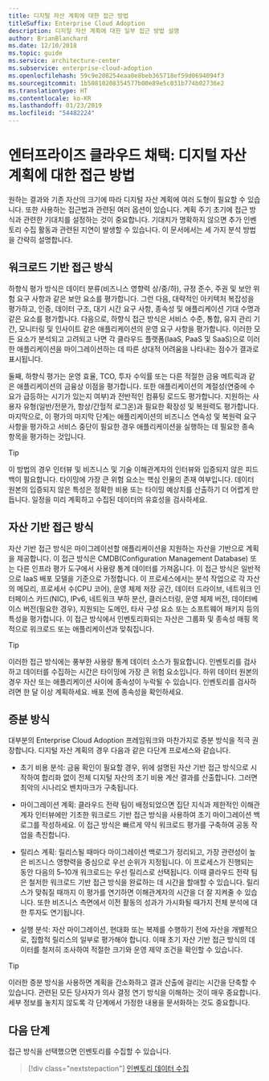 ```yaml
---
title: 디지털 자산 계획에 대한 접근 방법
titleSuffix: Enterprise Cloud Adoption
description: 디지털 자산 계획에 대한 일부 접근 방법 설명
author: BrianBlanchard
ms.date: 12/10/2018
ms.topic: guide
ms.service: architecture-center
ms.subservice: enterprise-cloud-adoption
ms.openlocfilehash: 59c9e208254eaa0e8beb365718ef59d0694094f3
ms.sourcegitcommit: 1b50810208354577b00e89e5c031b774b02736e2
ms.translationtype: HT
ms.contentlocale: ko-KR
ms.lasthandoff: 01/23/2019
ms.locfileid: "54482224"
---
```

# <a name="enterprise-cloud-adoption-approaches-to-digital-estate-planning"></a>엔터프라이즈 클라우드 채택: 디지털 자산 계획에 대한 접근 방법

원하는 결과와 기존 자산의 크기에 따라 디지털 자산 계획에 여러 도형이 필요할 수 있습니다. 또한 사용하는 접근법과 관련된 여러 옵션이 있습니다. 계획 주기 초기에 접근 방식과 관련한 기대치를 설정하는 것이 중요합니다. 기대치가 명확하지 않으면 추가 인벤토리 수집 활동과 관련된 지연이 발생할 수 있습니다. 이 문서에서는 세 가지 분석 방법을 간략히 설명합니다.

## <a name="workload-driven-approach"></a>워크로드 기반 접근 방식

하향식 평가 방식은 데이터 분류(비즈니스 영향력 상/중/하), 규정 준수, 주권 및 보안 위험 요구 사항과 같은 보안 요소를 평가합니다. 그런 다음, 대략적인 아키텍처 복잡성을 평가하고, 인증, 데이터 구조, 대기 시간 요구 사항, 종속성 및 애플리케이션 기대 수명과 같은 요소를 평가합니다. 다음으로, 하향식 접근 방식은 서비스 수준, 통합, 유지 관리 기간, 모니터링 및 인사이트 같은 애플리케이션의 운영 요구 사항을 평가합니다. 이러한 모든 요소가 분석되고 고려되고 나면 각 클라우드 플랫폼(IaaS, PaaS 및 SaaS)으로 이러한 애플리케이션을 마이그레이션하는 데 따른 상대적 어려움을 나타내는 점수가 결과로 표시됩니다.

둘째, 하향식 평가는 운영 효율, TCO, 투자 수익률 또는 다른 적절한 금융 메트릭과 같은 애플리케이션의 금융상 이점을 평가합니다. 또한 애플리케이션의 계절성(연중에 수요가 급등하는 시기가 있는지 여부)과 전반적인 컴퓨팅 로드도 평가합니다. 지원하는 사용자 유형(일반/전문가, 항상/간헐적 로그온)과 필요한 확장성 및 복원력도 평가합니다. 마지막으로, 이 평가의 마지막 단계는 애플리케이션의 비즈니스 연속성 및 복원력 요구 사항을 평가하고 서비스 중단이 필요한 경우 애플리케이션을 실행하는 데 필요한 종속 항목을 평가하는 것입니다.

> [!TIP]
> 이 방법의 경우 인터뷰 및 비즈니스 및 기술 이해관계자의 인터뷰와 입증되지 않은 피드백이 필요합니다. 타이밍에 가장 큰 위험 요소는 핵심 인물의 존재 여부입니다. 데이터 원본의 입증되지 않은 특성은 정확한 비용 또는 타이밍 예상치를 산출하기 더 어렵게 만듭니다. 일정을 미리 계획하고 수집된 데이터의 유효성을 검사하세요.

## <a name="asset-driven-approach"></a>자산 기반 접근 방식

자산 기반 접근 방식은 마이그레이션할 애플리케이션을 지원하는 자산을 기반으로 계획을 제공합니다. 이 접근 방식은 CMDB(Configuration Management Database) 또는 다른 인프라 평가 도구에서 사용량 통계 데이터를 가져옵니다. 이 접근 방식은 일반적으로 IaaS 배포 모델을 기준으로 가정합니다. 이 프로세스에서는 분석 작업으로 각 자산의 메모리, 프로세서 수(CPU 코어), 운영 체제 저장 공간, 데이터 드라이브, 네트워크 인터페이스 카드(NIC), IPv6, 네트워크 부하 분산, 클러스터링, 운영 체제 버전, 데이터베이스 버전(필요한 경우), 지원되는 도메인, 타사 구성 요소 또는 소프트웨어 패키지 등의 특성을 평가합니다. 이 접근 방식에서 인벤토리화되는 자산은 그룹화 및 종속성 매핑 목적으로 워크로드 또는 애플리케이션과 맞춰집니다.

> [!TIP]
> 이러한 접근 방식에는 풍부한 사용량 통계 데이터 소스가 필요합니다. 인벤토리를 검사하고 데이터를 수집하는 시간은 타이밍에 가장 큰 위험 요소입니다. 하위 데이터 원본의 경우 자산 또는 애플리케이션 사이에 종속성이 누락될 수 있습니다. 인벤토리를 검사하려면 한 달 이상 계획하세요. 배포 전에 종속성을 확인하세요.

## <a name="incremental-approach"></a>증분 방식

대부분의 Enterprise Cloud Adoption 프레임워크와 마찬가지로 증분 방식을 적극 권장합니다. 디지털 자산 계획의 경우 다음과 같은 다단계 프로세스와 같습니다.

- 초기 비용 분석: 금융 확인이 필요할 경우, 위에 설명된 자산 기반 접근 방식으로 시작하여 합리화 없이 전체 디지털 자산의 초기 비용 계산 결과를 산출합니다. 그러면 최악의 시나리오 벤치마크가 구축됩니다.

- 마이그레이션 계획: 클라우드 전략 팀이 배정되었으면 집단 지식과 제한적인 이해관계자 인터뷰에만 기초한 워크로드 기반 접근 방식을 사용하여 초기 마이그레이션 백로그를 작성하세요. 이 접근 방식은 빠르게 약식 워크로드 평가를 구축하여 공동 작업을 촉진합니다.

- 릴리스 계획: 릴리스될 때마다 마이그레이션 백로그가 정리되고, 가장 관련성이 높은 비즈니스 영향력을 중심으로 우선 순위가 지정됩니다. 이 프로세스가 진행되는 동안 다음의 5&ndash;10개 워크로드는 우선 릴리스로 선택됩니다. 이때 클라우드 전략 팀은 철저한 워크로드 기반 접근 방식을 완료하는 데 시간을 할애할 수 있습니다. 릴리스가 맞춰질 때까지 이 평가를 연기하면 이해관계자의 시간을 더 잘 지켜줄 수 있습니다. 또한 비즈니스 측면에서 이전 활동의 성과가 가시화될 때가지 전체 분석에 대한 투자도 연기됩니다.

- 실행 분석: 자산 마이그레이션, 현대화 또는 복제를 수행하기 전에 자산을 개별적으로, 집합적 릴리스의 일부로 평가해야 합니다. 이때 초기 자산 기반 접근 방식의 데이터를 철저히 조사하여 적절한 크기와 운영 제약 조건을 확인할 수 있습니다.

> [!TIP]
> 이러한 증분 방식을 사용하면 계획을 간소화하고 결과 산출에 걸리는 시간을 단축할 수 있습니다. 관련된 모든 당사자가 의사 결정 연기 방식을 이해하는 것이 매우 중요합니다. 세부 정보를 놓치지 않도록 각 단계에서 가정한 내용을 문서화하는 것도 중요합니다.

## <a name="next-steps"></a>다음 단계

접근 방식을 선택했으면 인벤토리를 수집할 수 있습니다.

> [!div class="nextstepaction"]
> [인벤토리 데이터 수집](inventory.md)